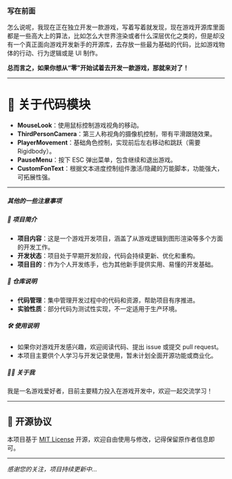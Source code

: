 ### 写在前面

怎么说呢，我现在正在独立开发一款游戏，写着写着就发现，现在游戏开源库里面都是一些高大上的算法，比如怎么大世界渲染或者什么深层优化之类的，但是却没有一个真正面向游戏开发新手的开源库，去存放一些最为基础的代码，比如游戏物体的行动、行为逻辑或是 UI 制作。

**总而言之，如果你想从“零”开始试着去开发一款游戏，那就来对了！**

---

# 📂 关于代码模块

- **MouseLook**：使用鼠标控制游戏视角的移动。
- **ThirdPersonCamera**：第三人称视角的摄像机控制，带有平滑跟随效果。
- **PlayerMovement**：基础角色控制，实现前后左右移动和跳跃（需要 Rigidbody）。
- **PauseMenu**：按下 ESC 弹出菜单，包含继续和退出游戏。
- **CustomFonText**：根据文本进度控制组件激活/隐藏的万能脚本，功能强大，可拓展性强。

---

##### 其他的一些注意事项
##### 📝 项目简介
- **项目内容**：这是一个游戏开发项目，涵盖了从游戏逻辑到图形渲染等多个方面的开发工作。
- **开发状态**：项目处于早期开发阶段，代码会持续更新、优化和重构。
- **项目目的**：作为个人开发练手，也为其他新手提供实用、易懂的开发基础。
##### 🧪 仓库说明
- **代码管理**：集中管理开发过程中的代码和资源，帮助项目有序推进。
- **实验性质**：部分代码为测试性实现，不一定适用于生产环境。
##### 🛠 使用说明
- 如果你对游戏开发感兴趣，欢迎阅读代码、提出 issue 或提交 pull request。
- 本项目主要供个人学习与开发记录使用，暂未计划全面开源功能或商业化。
##### 🙋‍♂️ 关于我
我是一名游戏爱好者，目前主要精力投入在游戏开发中，欢迎一起交流学习！

---

## 📄 开源协议

本项目基于 [MIT License](./LICENSE) 开源，欢迎自由使用与修改，记得保留原作者信息即可。

---

*感谢您的关注，项目持续更新中…*
